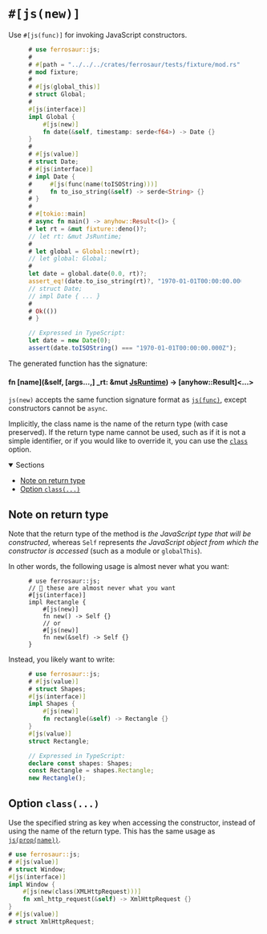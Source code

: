 # `#[js(new)]`

Use `#[js(func)]` for invoking JavaScript constructors.

<figure>

```rust
# use ferrosaur::js;
#
# #[path = "../../../crates/ferrosaur/tests/fixture/mod.rs"]
# mod fixture;
#
# #[js(global_this)]
# struct Global;
#
#[js(interface)]
impl Global {
    #[js(new)]
    fn date(&self, timestamp: serde<f64>) -> Date {}
}
#
# #[js(value)]
# struct Date;
# #[js(interface)]
# impl Date {
#     #[js(func(name(toISOString)))]
#     fn to_iso_string(&self) -> serde<String> {}
# }
#
# #[tokio::main]
# async fn main() -> anyhow::Result<()> {
# let rt = &mut fixture::deno()?;
// let rt: &mut JsRuntime;
#
# let global = Global::new(rt);
// let global: Global;
#
let date = global.date(0.0, rt)?;
assert_eq!(date.to_iso_string(rt)?, "1970-01-01T00:00:00.000Z");
// struct Date;
// impl Date { ... }
#
# Ok(())
# }
```

```ts
// Expressed in TypeScript:
let date = new Date(0);
assert(date.toISOString() === "1970-01-01T00:00:00.000Z");
```

</figure>

The generated function has the signature:

<div class="code-header">

#### fn \[name](&self, \[args...,] \_rt: &mut [JsRuntime]) -> [anyhow::Result]\<...>

</div>

`js(new)` accepts the same function signature format as [`js(func)`](func.md), except
constructors cannot be `async`.

Implicitly, the class name is the name of the return type (with case preserved). If the
return type name cannot be used, such as if it is not a simple identifier, or if you
would like to override it, you can use the [`class`](#option-class) option.

<details class="toc" open>
  <summary>Sections</summary>

- [Note on return type](#note-on-return-type)
- [Option `class(...)`](#option-class)

</details>

## Note on return type

Note that the return type of the method is _the JavaScript type that will be
constructed_, whereas `Self` represents _the JavaScript object from which the
constructor is accessed_ (such as a module or `globalThis`).

In other words, the following usage is almost never what you want:

<figure>

```rust,compile_fail
# use ferrosaur::js;
// 🔴 these are almost never what you want
#[js(interface)]
impl Rectangle {
    #[js(new)]
    fn new() -> Self {}
    // or
    #[js(new)]
    fn new(&self) -> Self {}
}
```

</figure>

Instead, you likely want to write:

<figure>

```rust
# use ferrosaur::js;
# #[js(value)]
# struct Shapes;
#[js(interface)]
impl Shapes {
    #[js(new)]
    fn rectangle(&self) -> Rectangle {}
}
#[js(value)]
struct Rectangle;
```

```ts
// Expressed in TypeScript:
declare const shapes: Shapes;
const Rectangle = shapes.Rectangle;
new Rectangle();
```

</figure>

## Option `class(...)`

Use the specified string as key when accessing the constructor, instead of using the
name of the return type. This has the same usage as
[`js(prop(name))`](prop.md#option-name--).

```rust
# use ferrosaur::js;
# #[js(value)]
# struct Window;
#[js(interface)]
impl Window {
    #[js(new(class(XMLHttpRequest)))]
    fn xml_http_request(&self) -> XmlHttpRequest {}
}
# #[js(value)]
# struct XmlHttpRequest;
```

<!-- prettier-ignore-start -->

[JsRuntime]: deno_core::JsRuntime

<!-- prettier-ignore-end -->
